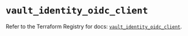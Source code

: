 # `vault_identity_oidc_client`

Refer to the Terraform Registry for docs: [`vault_identity_oidc_client`](https://registry.terraform.io/providers/hashicorp/vault/4.1.0/docs/resources/identity_oidc_client).

